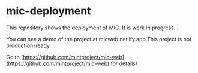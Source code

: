 # mic-deployment

This repository shows the deployment of MIC.
It is work in progress...

You can see a demo of the project at micweb.netlify.app
This project is not production-ready.

Go to [https://github.com/mintproject/mic-web](https://github.com/mintproject/mic-web) for details/
